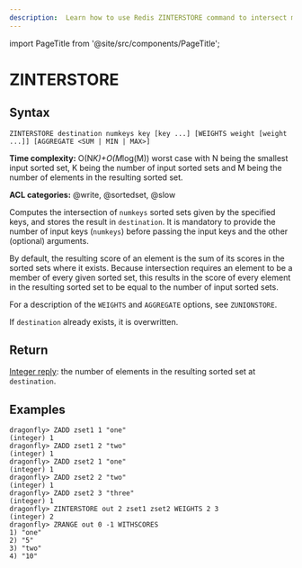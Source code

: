 ```yaml
---
description:  Learn how to use Redis ZINTERSTORE command to intersect multiple sorted sets and store the result.
---
```


import PageTitle from '@site/src/components/PageTitle';

# ZINTERSTORE

<PageTitle title="Redis ZINTERSTORE Command (Documentation) | Dragonfly" />

## Syntax

    ZINTERSTORE destination numkeys key [key ...] [WEIGHTS weight [weight ...]] [AGGREGATE <SUM | MIN | MAX>]

**Time complexity:** O(N*K)+O(M*log(M)) worst case with N being the smallest input sorted set, K being the number of input sorted sets and M being the number of elements in the resulting sorted set.

**ACL categories:** @write, @sortedset, @slow

Computes the intersection of `numkeys` sorted sets given by the specified keys,
and stores the result in `destination`.
It is mandatory to provide the number of input keys (`numkeys`) before passing
the input keys and the other (optional) arguments.

By default, the resulting score of an element is the sum of its scores in the
sorted sets where it exists.
Because intersection requires an element to be a member of every given sorted
set, this results in the score of every element in the resulting sorted set to
be equal to the number of input sorted sets.

For a description of the `WEIGHTS` and `AGGREGATE` options, see `ZUNIONSTORE`.

If `destination` already exists, it is overwritten.

## Return

[Integer reply](https://redis.io/docs/reference/protocol-spec/#integers): the number of elements in the resulting sorted set at
`destination`.

## Examples

```shell
dragonfly> ZADD zset1 1 "one"
(integer) 1
dragonfly> ZADD zset1 2 "two"
(integer) 1
dragonfly> ZADD zset2 1 "one"
(integer) 1
dragonfly> ZADD zset2 2 "two"
(integer) 1
dragonfly> ZADD zset2 3 "three"
(integer) 1
dragonfly> ZINTERSTORE out 2 zset1 zset2 WEIGHTS 2 3
(integer) 2
dragonfly> ZRANGE out 0 -1 WITHSCORES
1) "one"
2) "5"
3) "two"
4) "10"
```
